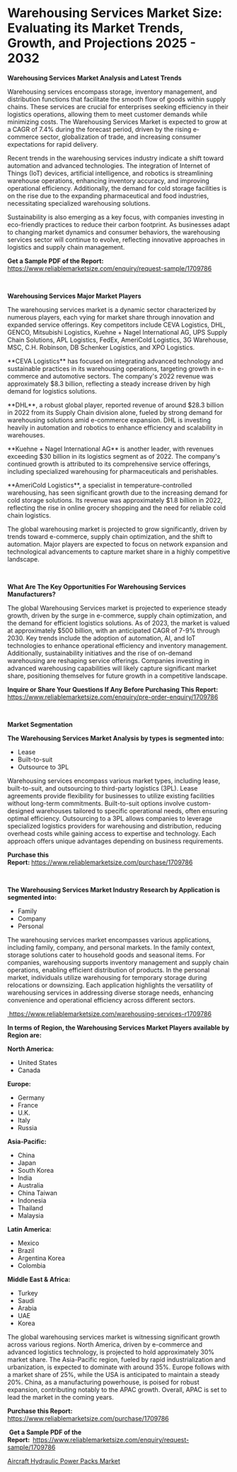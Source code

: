 <p><h1>Warehousing Services Market Size: Evaluating its Market Trends, Growth, and Projections 2025 - 2032</h1></p><p><strong>Warehousing Services Market Analysis and Latest Trends</strong></p>
<p><p>Warehousing services encompass storage, inventory management, and distribution functions that facilitate the smooth flow of goods within supply chains. These services are crucial for enterprises seeking efficiency in their logistics operations, allowing them to meet customer demands while minimizing costs. The Warehousing Services Market is expected to grow at a CAGR of 7.4% during the forecast period, driven by the rising e-commerce sector, globalization of trade, and increasing consumer expectations for rapid delivery.</p><p>Recent trends in the warehousing services industry indicate a shift toward automation and advanced technologies. The integration of Internet of Things (IoT) devices, artificial intelligence, and robotics is streamlining warehouse operations, enhancing inventory accuracy, and improving operational efficiency. Additionally, the demand for cold storage facilities is on the rise due to the expanding pharmaceutical and food industries, necessitating specialized warehousing solutions.</p><p>Sustainability is also emerging as a key focus, with companies investing in eco-friendly practices to reduce their carbon footprint. As businesses adapt to changing market dynamics and consumer behaviors, the warehousing services sector will continue to evolve, reflecting innovative approaches in logistics and supply chain management.</p></p>
<p><strong>Get a Sample PDF of the Report:&nbsp;</strong> <a href="https://www.reliablemarketsize.com/enquiry/request-sample/1709786?utm_campaign=1991&utm_medium=2&utm_source=Github&utm_content=ia&utm_term=10012025&utm_id=warehousing-services">https://www.reliablemarketsize.com/enquiry/request-sample/1709786</a></p>
<p>&nbsp;</p>
<p><strong>Warehousing Services Major Market Players</strong></p>
<p><p>The warehousing services market is a dynamic sector characterized by numerous players, each vying for market share through innovation and expanded service offerings. Key competitors include CEVA Logistics, DHL, GENCO, Mitsubishi Logistics, Kuehne + Nagel International AG, UPS Supply Chain Solutions, APL Logistics, FedEx, AmeriCold Logistics, 3G Warehouse, MSC, C.H. Robinson, DB Schenker Logistics, and XPO Logistics.</p><p>**CEVA Logistics** has focused on integrating advanced technology and sustainable practices in its warehousing operations, targeting growth in e-commerce and automotive sectors. The company's 2022 revenue was approximately $8.3 billion, reflecting a steady increase driven by high demand for logistics solutions.</p><p>**DHL**, a robust global player, reported revenue of around $28.3 billion in 2022 from its Supply Chain division alone, fueled by strong demand for warehousing solutions amid e-commerce expansion. DHL is investing heavily in automation and robotics to enhance efficiency and scalability in warehouses.</p><p>**Kuehne + Nagel International AG** is another leader, with revenues exceeding $30 billion in its logistics segment as of 2022. The company's continued growth is attributed to its comprehensive service offerings, including specialized warehousing for pharmaceuticals and perishables.</p><p>**AmeriCold Logistics**, a specialist in temperature-controlled warehousing, has seen significant growth due to the increasing demand for cold storage solutions. Its revenue was approximately $1.8 billion in 2022, reflecting the rise in online grocery shopping and the need for reliable cold chain logistics.</p><p>The global warehousing market is projected to grow significantly, driven by trends toward e-commerce, supply chain optimization, and the shift to automation. Major players are expected to focus on network expansion and technological advancements to capture market share in a highly competitive landscape.</p></p>
<p>&nbsp;</p>
<p><strong>What Are The Key Opportunities For Warehousing Services Manufacturers?</strong></p>
<p><p>The global Warehousing Services market is projected to experience steady growth, driven by the surge in e-commerce, supply chain optimization, and the demand for efficient logistics solutions. As of 2023, the market is valued at approximately $500 billion, with an anticipated CAGR of 7-9% through 2030. Key trends include the adoption of automation, AI, and IoT technologies to enhance operational efficiency and inventory management. Additionally, sustainability initiatives and the rise of on-demand warehousing are reshaping service offerings. Companies investing in advanced warehousing capabilities will likely capture significant market share, positioning themselves for future growth in a competitive landscape.</p></p>
<p><strong>Inquire or Share Your Questions If Any Before Purchasing This Report:</strong> <a href="https://www.reliablemarketsize.com/enquiry/pre-order-enquiry/1709786?utm_campaign=1991&utm_medium=2&utm_source=Github&utm_content=ia&utm_term=10012025&utm_id=warehousing-services">https://www.reliablemarketsize.com/enquiry/pre-order-enquiry/1709786</a></p>
<p>&nbsp;</p>
<p><strong>Market Segmentation</strong></p>
<p><strong>The Warehousing Services Market Analysis by types is segmented into:</strong></p>
<p><ul><li>Lease</li><li>Built-to-suit</li><li>Outsource to 3PL</li></ul></p>
<p><p>Warehousing services encompass various market types, including lease, built-to-suit, and outsourcing to third-party logistics (3PL). Lease agreements provide flexibility for businesses to utilize existing facilities without long-term commitments. Built-to-suit options involve custom-designed warehouses tailored to specific operational needs, often ensuring optimal efficiency. Outsourcing to a 3PL allows companies to leverage specialized logistics providers for warehousing and distribution, reducing overhead costs while gaining access to expertise and technology. Each approach offers unique advantages depending on business requirements.</p></p>
<p><strong>Purchase this Report:&nbsp;</strong><a href="https://www.reliablemarketsize.com/purchase/1709786?utm_campaign=1991&utm_medium=2&utm_source=Github&utm_content=ia&utm_term=10012025&utm_id=warehousing-services">https://www.reliablemarketsize.com/purchase/1709786</a></p>
<p>&nbsp;</p>
<p><strong>The Warehousing Services Market Industry Research by Application is segmented into:</strong></p>
<p><ul><li>Family</li><li>Company</li><li>Personal</li></ul></p>
<p><p>The warehousing services market encompasses various applications, including family, company, and personal markets. In the family context, storage solutions cater to household goods and seasonal items. For companies, warehousing supports inventory management and supply chain operations, enabling efficient distribution of products. In the personal market, individuals utilize warehousing for temporary storage during relocations or downsizing. Each application highlights the versatility of warehousing services in addressing diverse storage needs, enhancing convenience and operational efficiency across different sectors.</p></p>
<p><a href="https://www.reliablemarketsize.com/warehousing-services-r1709786?utm_campaign=1991&utm_medium=2&utm_source=Github&utm_content=ia&utm_term=10012025&utm_id=warehousing-services">&nbsp;https://www.reliablemarketsize.com/warehousing-services-r1709786</a></p>
<p><strong>In terms of Region, the Warehousing Services Market Players available by Region are:</strong></p>
<p>
    <p> <strong> North America: </strong>
        <ul>
            <li>United States</li>
            <li>Canada</li>
        </ul>
        </p> 
    <p> <strong> Europe: </strong>
        <ul>
            <li>Germany</li>
            <li>France</li>
            <li>U.K.</li>
            <li>Italy</li>
            <li>Russia</li>
        </ul>
        </p> 
    <p> <strong> Asia-Pacific: </strong>
        <ul>
            <li>China</li>
            <li>Japan</li>
            <li>South Korea</li>
            <li>India</li>
            <li>Australia</li>
            <li>China Taiwan</li>
            <li>Indonesia</li>
            <li>Thailand</li>
            <li>Malaysia</li>
        </ul>
        </p> 
    <p> <strong> Latin America: </strong>
        <ul>
            <li>Mexico</li>
            <li>Brazil</li>
            <li>Argentina Korea</li>
            <li>Colombia</li>
        </ul>
        </p> 
    <p> <strong> Middle East & Africa: </strong>
        <ul>
            <li>Turkey</li>
            <li>Saudi</li>
            <li>Arabia</li>
            <li>UAE</li>
            <li>Korea</li>
        </ul>
    </p>
    </p>
<p><p>The global warehousing services market is witnessing significant growth across various regions. North America, driven by e-commerce and advanced logistics technology, is projected to hold approximately 30% market share. The Asia-Pacific region, fueled by rapid industrialization and urbanization, is expected to dominate with around 35%. Europe follows with a market share of 25%, while the USA is anticipated to maintain a steady 20%. China, as a manufacturing powerhouse, is poised for robust expansion, contributing notably to the APAC growth. Overall, APAC is set to lead the market in the coming years.</p></p>
<p><strong>Purchase this Report: </strong><a href="https://www.reliablemarketsize.com/purchase/1709786?utm_campaign=1991&utm_medium=2&utm_source=Github&utm_content=ia&utm_term=10012025&utm_id=warehousing-services">https://www.reliablemarketsize.com/purchase/1709786</a></p>
<p>&nbsp;<strong>Get a Sample PDF of the Report:&nbsp;&nbsp;</strong><a href="https://www.reliablemarketsize.com/enquiry/request-sample/1709786?utm_campaign=1991&utm_medium=2&utm_source=Github&utm_content=ia&utm_term=10012025&utm_id=warehousing-services">https://www.reliablemarketsize.com/enquiry/request-sample/1709786</a></p>
<p><strong></strong></p>
<p><p><a href="https://github.com/YashRP12/Market-Research-Report-List-6/blob/main/aircraft-hydraulic-power-packs-market.md?utm_campaign=1991&utm_medium=2&utm_source=Github&utm_content=ia&utm_term=10012025&utm_id=warehousing-services">Aircraft Hydraulic Power Packs Market</a></p></p>